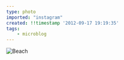 ```yaml
---
type: photo
imported: "instagram"
created: !!timestamp '2012-09-17 19:19:35'
tags:
    - microblog
---
```

![Beach](/media/images/photos/2012/09/40a206222cb57ff1e2b7df9937a8527d.jpg)

